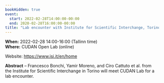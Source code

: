 ```yaml
---
bookHidden: true
event:
  start: 2022-02-28T14:00:00-00:00
  end: 2020-02-28T16:00:00-00:00
title: "Lab encounter with Institute for Scientific Interchange, Torino"
---
```


**When:** 2022-02-28 14:00-16:00 (Tallinn time)  
**Where:** CUDAN Open Lab (online)  
 
Website: https://www.isi.it/en/home  

<!--more-->
**Abstract** – Francesco Bonchi, Yamir Moreno, and Ciro Cattuto et al. from the Institute for Scientific Interchange in Torino will meet CUDAN Lab for a lab encounter. 
